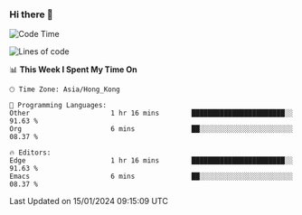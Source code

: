 ### Hi there 👋

<!--
**nicehiro/nicehiro** is a ✨ _special_ ✨ repository because its `README.md` (this file) appears on your GitHub profile.

Here are some ideas to get you started:

- 🔭 I’m currently working on ...
- 🌱 I’m currently learning ...
- 👯 I’m looking to collaborate on ...
- 🤔 I’m looking for help with ...
- 💬 Ask me about ...
- 📫 How to reach me: ...
- 😄 Pronouns: ...
- ⚡ Fun fact: ...
-->

<!--START_SECTION:waka-->
![Code Time](http://img.shields.io/badge/Code%20Time-190%20hrs%2054%20mins-blue)

![Lines of code](https://img.shields.io/badge/From%20Hello%20World%20I%27ve%20Written-2.6%20million%20lines%20of%20code-blue)

📊 **This Week I Spent My Time On** 

```text
🕑︎ Time Zone: Asia/Hong_Kong

💬 Programming Languages: 
Other                    1 hr 16 mins        ███████████████████████░░   91.63 % 
Org                      6 mins              ██░░░░░░░░░░░░░░░░░░░░░░░   08.37 % 

🔥 Editors: 
Edge                     1 hr 16 mins        ███████████████████████░░   91.63 % 
Emacs                    6 mins              ██░░░░░░░░░░░░░░░░░░░░░░░   08.37 % 
```


 Last Updated on 15/01/2024 09:15:09 UTC
<!--END_SECTION:waka-->

